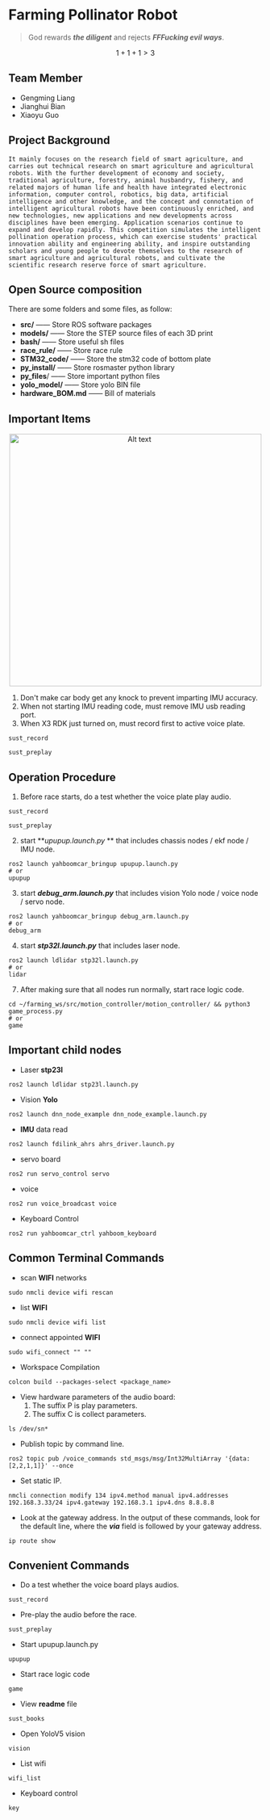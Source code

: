 # Farming Pollinator Robot

> God rewards ***the diligent*** and rejects ***FFFucking evil ways***.

$$
1 + 1 +1 > 3
$$

## Team Member

* Gengming Liang
* Jianghui Bian
* Xiaoyu Guo

## Project Background

    It mainly focuses on the research field of smart agriculture, and carries out technical research on smart agriculture and agricultural robots. With the further development of economy and society, traditional agriculture, forestry, animal husbandry, fishery, and related majors of human life and health have integrated electronic information, computer control, robotics, big data, artificial intelligence and other knowledge, and the concept and connotation of intelligent agricultural robots have been continuously enriched, and new technologies, new applications and new developments across disciplines have been emerging. Application scenarios continue to expand and develop rapidly. This competition simulates the intelligent pollination operation process, which can exercise students' practical innovation ability and engineering ability, and inspire outstanding scholars and young people to devote themselves to the research of smart agriculture and agricultural robots, and cultivate the scientific research reserve force of smart agriculture.

## Open Source composition

There are some folders and some files, as follow:

* **src/** —— Store ROS software packages
* **models/** —— Store the STEP source files of each 3D print
* **bash/** —— Store useful sh files
* **race_rule/** —— Store race rule
* **STM32_code/** —— Store the stm32 code of bottom plate
* **py_install/** —— Store rosmaster python library
* **py_files**/ —— Store important python files
* **yolo_model/** —— Store yolo BIN file
* **hardware_BOM.md** —— Bill of materials

## Important Items

<div align="center">
  <img src="image/README/17224985553241.png" alt="Alt text" width="500">
</div>

1. Don't make car body get any knock to prevent imparting IMU accuracy.
2. When not starting IMU reading code, must remove IMU usb reading port.
3. When X3 RDK just turned on, must record first to active voice plate.

```
sust_record
```

```
sust_preplay
```

## Operation Procedure

1. Before race starts, do a test whether the voice plate play audio.

```
sust_record
```

```
sust_preplay
```

2. start ***upupup.launch.py* ** that includes chassis nodes / ekf node / IMU node.

```
ros2 launch yahboomcar_bringup upupup.launch.py
# or
upupup
```

3. start ***debug_arm.launch.py*** that includes vision Yolo node / voice node / servo node.

```
ros2 launch yahboomcar_bringup debug_arm.launch.py
# or
debug_arm
```

4. start ***stp32l.launch.py*** that includes laser node.

```
ros2 launch ldlidar stp32l.launch.py
# or
lidar
```

7. After making sure that all nodes run normally, start race logic code.

```
cd ~/farming_ws/src/motion_controller/motion_controller/ && python3 game_process.py
# or
game
```

## Important child nodes

* Laser **stp23l**

```
ros2 launch ldlidar stp23l.launch.py
```

* Vision **Yolo**

```
ros2 launch dnn_node_example dnn_node_example.launch.py
```

* **IMU** data read

```
ros2 launch fdilink_ahrs ahrs_driver.launch.py
```

* servo board

```
ros2 run servo_control servo
```

* voice

```
ros2 run voice_broadcast voice
```

* Keyboard Control

```
ros2 run yahboomcar_ctrl yahboom_keyboard
```

## Common Terminal Commands

* scan **WIFI** networks

```
sudo nmcli device wifi rescan
```

* list **WIFI**

```
sudo nmcli device wifi list
```

* connect appointed **WIFI**

```
sudo wifi_connect "" ""
```

* Workspace Compilation

```
colcon build --packages-select <package_name>
```

* View hardware parameters of the audio board:
  1. The suffix P is play parameters.
  2. The suffix C is collect parameters.

```
ls /dev/sn*
```

* Publish topic by command line.

```
ros2 topic pub /voice_commands std_msgs/msg/Int32MultiArray '{data:[2,2,1,1]}' --once
```

* Set static IP.

```
nmcli connection modify 134 ipv4.method manual ipv4.addresses 192.168.3.33/24 ipv4.gateway 192.168.3.1 ipv4.dns 8.8.8.8
```

* Look at the gateway address. In the output of these commands, look for the default line, where the ***via*** field is followed by your gateway address.

```
ip route show
```

## Convenient Commands

* Do a test whether the voice board plays audios.

```
sust_record
```

* Pre-play the audio before the race.

```
sust_preplay
```

* Start upupup.launch.py

```
upupup
```

* Start race logic code

```
game
```

* View **readme** file

```
sust_books
```

* Open YoloV5 vision

```
vision
```

* List wifi

```
wifi_list
```

* Keyboard control

```
key
```
